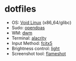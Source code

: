 # dotfiles

- OS: [Void Linux](https://voidlinux.org/) (x86_64/glibc)
- Sudo: [opendoas](https://github.com/Duncaen/OpenDoas)
- WM: [dwm](https://dwm.suckless.org/)
- Terminal: [alacrity](https://alacritty.org/)
- Input Method: [fcitx5](https://fcitx-im.org/wiki/Fcitx)
- Brightness control: [light](https://haikarainen.github.io/light/)
- Screenshot tool: [flameshot](https://github.com/flameshot-org/flameshot)
